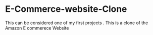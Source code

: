 # E-Commerce-website-Clone
This can be considered one of my first projects . 
This is a clone of the Amazon E commerece Website 

